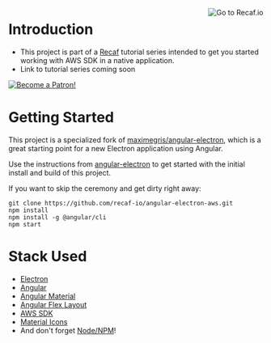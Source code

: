<a href="https://recaf.io"><img align="right" alt="Go to Recaf.io" src="https://recaf.io/wp-content/uploads/2019/02/favicon2-1-e1551289983584.png"></a>

# Introduction

- This project is part of a [Recaf](https://recaf.io) tutorial series intended to get you started working with AWS SDK in a native application.
- Link to tutorial series coming soon

<a href="https://www.patreon.com/join/recaf?"><img alt="Become a Patron!" src="https://c5.patreon.com/external/logo/become_a_patron_button.png"></a>

# Getting Started

This project is a specialized fork of [maximegris/angular-electron](https://github.com/maximegris/angular-electron), which is a great starting point for 
a new Electron application using Angular.

Use the instructions from [angular-electron](https://github.com/maximegris/angular-electron) to get started with the initial install and build of this project. 

If you want to skip the ceremony and get dirty right away:
```
git clone https://github.com/recaf-io/angular-electron-aws.git
npm install
npm install -g @angular/cli
npm start
```

# Stack Used
- [Electron](https://electronjs.org/)
- [Angular](https://angular.io/)
- [Angular Material](https://material.angular.io/)
- [Angular Flex Layout](https://github.com/angular/flex-layout)
- [AWS SDK](https://aws.amazon.com/sdk-for-node-js/)
- [Material Icons](https://material.io/tools/icons/?style=baseline)
- And don't forget [Node/NPM](https://nodejs.org)!



